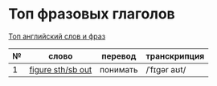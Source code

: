 # Топ фразовых глаголов

[Топ английский слов и фраз](README.md)

| №   | слово                                                                                                           | перевод  | транскрипция |
| --- | --------------------------------------------------------------------------------------------------------------- | -------- | ------------ |
| 1   | [figure sth/sb out](https://dictionary.cambridge.org/dictionary/english-russian/figure-sth-sb-out?q=figure+out) | понимать | /ˈfɪɡər aʊt/ |
